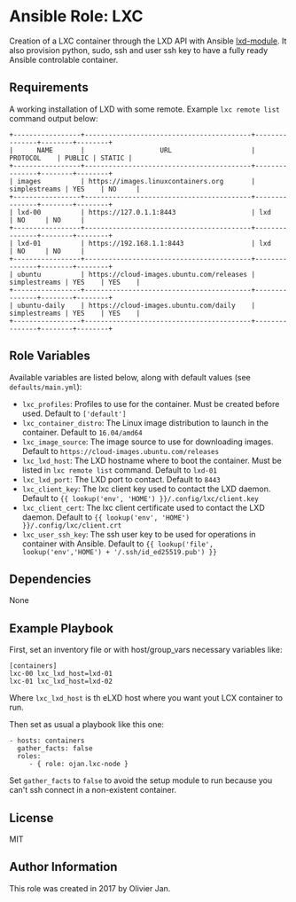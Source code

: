 Ansible Role: LXC
=========

Creation of a LXC container through the LXD API with Ansible [lxd-module](docs.ansible.com/ansible/lxd_container_module.html). It also provision python, sudo, ssh and user ssh key to have a fully ready Ansible controlable container.

Requirements
------------

A working installation of LXD with some remote. Example `lxc remote list` command output below:


```
+-----------------+------------------------------------------+---------------+--------+--------+
|      NAME       |                   URL                    |   PROTOCOL    | PUBLIC | STATIC |
+-----------------+------------------------------------------+---------------+--------+--------+
| images          | https://images.linuxcontainers.org       | simplestreams | YES    | NO     |
+-----------------+------------------------------------------+---------------+--------+--------+
| lxd-00          | https://127.0.1.1:8443                   | lxd           | NO     | NO     |
+-----------------+------------------------------------------+---------------+--------+--------+
| lxd-01          | https://192.168.1.1:8443                 | lxd           | NO     | NO     |
+-----------------+------------------------------------------+---------------+--------+--------+
| ubuntu          | https://cloud-images.ubuntu.com/releases | simplestreams | YES    | YES    |
+-----------------+------------------------------------------+---------------+--------+--------+
| ubuntu-daily    | https://cloud-images.ubuntu.com/daily    | simplestreams | YES    | YES    |
+-----------------+------------------------------------------+---------------+--------+--------+
```

Role Variables
--------------

Available variables are listed below, along with default values (see `defaults/main.yml`):

- `lxc_profiles`: Profiles to use for the container. Must be created before used. Default to `['default']`
- `lxc_container_distro`: The Linux image distribution to launch in the container. Default to `16.04/amd64`
- `lxc_image_source`: The image source to use for downloading images. Default to `https://cloud-images.ubuntu.com/releases`
- `lxc_lxd_host`: The LXD hostname where to boot the container. Must be listed in `lxc remote list` command. Default to `lxd-01`
- `lxc_lxd_port`: The LXD port to contact. Default to `8443`
- `lxc_client_key`: The lxc client key used to contact the LXD daemon. Default to `{{ lookup('env', 'HOME') }}/.config/lxc/client.key`
- `lxc_client_cert`: The lxc client certificate used to contact the LXD daemon. Default to `{{ lookup('env', 'HOME') }}/.config/lxc/client.crt`
- `lxc_user_ssh_key`: The ssh user key to be used for operations in container with Ansible. Default to `{{ lookup('file', lookup('env','HOME') + '/.ssh/id_ed25519.pub') }}`


Dependencies
------------

None

Example Playbook
----------------

First, set an inventory file or with host/group_vars necessary variables like: 

```
[containers]
lxc-00 lxc_lxd_host=lxd-01
lxc-01 lxc_lxd_host=lxd-02
```

Where `lxc_lxd_host` is th eLXD host where you want yout LCX container to run.

Then set as usual a playbook like this one: 

    - hosts: containers
      gather_facts: false
      roles:
         - { role: ojan.lxc-node }

Set `gather_facts` to `false` to avoid the setup module to run because you can't ssh connect in a non-existent container.

License
-------

MIT

Author Information
------------------

This role was created in 2017 by Olivier Jan.
